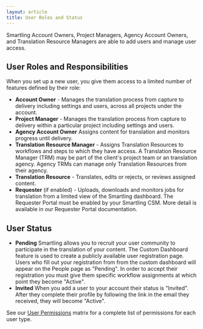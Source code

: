 ```yaml
---
layout: article
title: User Roles and Status
---
```


Smartling Account Owners,  Project Managers, Agency Account Owners, and Translation Resource Managers are able to add users and manage user access.

## User Roles and Responsibilities

When you set up a new user, you give them access to a limited number of features defined by their role:

* **Account Owner** -  Manages the translation process from capture to delivery including settings  and users, across all projects under the account.
* **Project Manager** -  Manages the translation process from capture to delivery within a particular project including settings and users.
* **Agency Account Owner**  Assigns content for translation and monitors progress until delivery.
* **Translation Resource Manager** -  Assigns Translation Resources to workflows and steps to which they have access. A Translation Resource Manager (TRM) may be part of the client's project team or an translation agency. Agency TRMs can manage only Translation Resources from their agency.
* **Translation Resource** - Translates, edits or rejects, or reviews assigned content.
* **Requester** (if enabled) - Uploads, downloads and monitors jobs for translation from a limited view of the Smartling dashboard. The Requester Portal must be enabled by your Smartling CSM. More detail is available in our Requester Portal documentation. 

## User Status
* **Pending** Smartling allows you to recruit your user community to participate in the translation of your content.  The Custom Dashboard feature is used to create a publicly available user registration page. Users who fill out your registration from from the custom dashboard will appear on the People page as "Pending".  In order to accept their registration you must give them specific workflow assignments at which point they become "Active".
* **Invited**  When you add a user to your account their status is "Invited".  After they complete their profile by following the link in the email they received, they will become "Active".


See our [User Permissions](/knowledge-base/articles/user-permissions/) matrix for a complete list of permissions for each user type.
